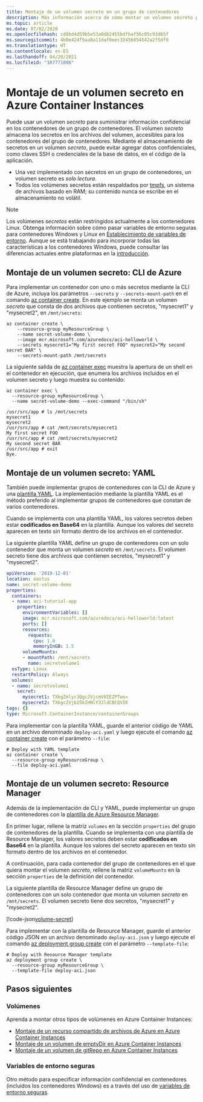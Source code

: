 ```yaml
---
title: Montaje de un volumen secreto en un grupo de contenedores
description: Más información acerca de cómo montar un volumen secreto para almacenar información confidencial para que accedan a ella las instancias de Container Instances
ms.topic: article
ms.date: 07/02/2020
ms.openlocfilehash: cd8bd4d59b5e53a0db2455bdfbaf56c05c93d65f
ms.sourcegitcommit: 4b0e424f5aa8a11daf0eec32456854542a2f5df0
ms.translationtype: HT
ms.contentlocale: es-ES
ms.lasthandoff: 04/20/2021
ms.locfileid: "107771006"
---
```

# <a name="mount-a-secret-volume-in-azure-container-instances"></a>Montaje de un volumen secreto en Azure Container Instances

Puede usar un volumen *secreto* para suministrar información confidencial en los contenedores de un grupo de contenedores. El volumen *secreto* almacena los secretos en los archivos del volumen, accesibles para los contenedores del grupo de contenedores. Mediante el almacenamiento de secretos en un volumen *secreto*, puede evitar agregar datos confidenciales, como claves SSH o credenciales de la base de datos, en el código de la aplicación.

* Una vez implementado con secretos en un grupo de contenedores, un volumen secreto es *solo lectura*.
* Todos los volúmenes secretos están respaldados por [tmpfs][tmpfs], un sistema de archivos basado en RAM; su contenido nunca se escribe en el almacenamiento no volátil.

> [!NOTE]
> Los volúmenes *secretos* están restringidos actualmente a los contenedores Linux. Obtenga información sobre cómo pasar variables de entorno seguras para contenedores Windows y Linux en [Establecimiento de variables de entorno](container-instances-environment-variables.md). Aunque se está trabajando para incorporar todas las características a los contenedores Windows, puede consultar las diferencias actuales entre plataformas en la [introducción](container-instances-overview.md#linux-and-windows-containers).

## <a name="mount-secret-volume---azure-cli"></a>Montaje de un volumen secreto: CLI de Azure

Para implementar un contenedor con uno o más secretos mediante la CLI de Azure, incluya los parámetros `--secrets` y `--secrets-mount-path` en el comando [az container create][az-container-create]. En este ejemplo se monta un volumen *secreto* que consta de dos archivos que contienen secretos, "mysecret1" y "mysecret2", en `/mnt/secrets`:

```azurecli-interactive
az container create \
    --resource-group myResourceGroup \
    --name secret-volume-demo \
    --image mcr.microsoft.com/azuredocs/aci-helloworld \
    --secrets mysecret1="My first secret FOO" mysecret2="My second secret BAR" \
    --secrets-mount-path /mnt/secrets
```

La siguiente salida de [az container exec][az-container-exec] muestra la apertura de un shell en el contenedor en ejecución, que enumera los archivos incluidos en el volumen secreto y luego muestra su contenido:

```azurecli
az container exec \
  --resource-group myResourceGroup \
  --name secret-volume-demo --exec-command "/bin/sh"
```

```output
/usr/src/app # ls /mnt/secrets
mysecret1
mysecret2
/usr/src/app # cat /mnt/secrets/mysecret1
My first secret FOO
/usr/src/app # cat /mnt/secrets/mysecret2
My second secret BAR
/usr/src/app # exit
Bye.
```

## <a name="mount-secret-volume---yaml"></a>Montaje de un volumen secreto: YAML

También puede implementar grupos de contenedores con la CLI de Azure y una [plantilla YAML](container-instances-multi-container-yaml.md). La implementación mediante la plantilla YAML es el método preferido al implementar grupos de contenedores que constan de varios contenedores.

Cuando se implementa con una plantilla YAML, los valores secretos deben estar **codificados en Base64** en la plantilla. Aunque los valores del secreto aparecen en texto sin formato dentro de los archivos en el contenedor.

La siguiente plantilla YAML define un grupo de contenedores con un solo contenedor que monta un volumen *secreto* en `/mnt/secrets`. El volumen secreto tiene dos archivos que contienen secretos, "mysecret1" y "mysecret2".

```yaml
apiVersion: '2019-12-01'
location: eastus
name: secret-volume-demo
properties:
  containers:
  - name: aci-tutorial-app
    properties:
      environmentVariables: []
      image: mcr.microsoft.com/azuredocs/aci-helloworld:latest
      ports: []
      resources:
        requests:
          cpu: 1.0
          memoryInGB: 1.5
      volumeMounts:
      - mountPath: /mnt/secrets
        name: secretvolume1
  osType: Linux
  restartPolicy: Always
  volumes:
  - name: secretvolume1
    secret:
      mysecret1: TXkgZmlyc3Qgc2VjcmV0IEZPTwo=
      mysecret2: TXkgc2Vjb25kIHNlY3JldCBCQVIK
tags: {}
type: Microsoft.ContainerInstance/containerGroups
```

Para implementar con la plantilla YAML, guarde el anterior código de YAML en un archivo denominado `deploy-aci.yaml` y luego ejecute el comando [az container create][az-container-create] con el parámetro `--file`:

```azurecli-interactive
# Deploy with YAML template
az container create \
  --resource-group myResourceGroup \
  --file deploy-aci.yaml
```

## <a name="mount-secret-volume---resource-manager"></a>Montaje de un volumen secreto: Resource Manager

Además de la implementación de CLI y YAML, puede implementar un grupo de contenedores con la [plantilla de Azure Resource Manager](/azure/templates/microsoft.containerinstance/containergroups).

En primer lugar, rellene la matriz `volumes` en la sección `properties` del grupo de contenedores de la plantilla. Cuando se implementa con una plantilla de Resource Manager, los valores secretos deben estar **codificados en Base64** en la plantilla. Aunque los valores del secreto aparecen en texto sin formato dentro de los archivos en el contenedor.

A continuación, para cada contenedor del grupo de contenedores en el que quiera montar el volumen *secreto*, rellene la matriz `volumeMounts` en la sección `properties` de la definición del contenedor.

La siguiente plantilla de Resource Manager define un grupo de contenedores con un solo contenedor que monta un volumen *secreto* en `/mnt/secrets`. El volumen secreto tiene dos secretos, "mysecret1" y "mysecret2".

<!-- https://github.com/Azure/azure-docs-json-samples/blob/master/container-instances/aci-deploy-volume-secret.json -->
[!code-json[volume-secret](~/azure-docs-json-samples/container-instances/aci-deploy-volume-secret.json)]

Para implementar con la plantilla de Resource Manager, guarde el anterior código JSON en un archivo denominado `deploy-aci.json` y luego ejecute el comando [az deployment group create][az-deployment-group-create] con el parámetro `--template-file`:

```azurecli-interactive
# Deploy with Resource Manager template
az deployment group create \
  --resource-group myResourceGroup \
  --template-file deploy-aci.json
```

## <a name="next-steps"></a>Pasos siguientes

### <a name="volumes"></a>Volúmenes

Aprenda a montar otros tipos de volúmenes en Azure Container Instances:

* [Montaje de un recurso compartido de archivos de Azure en Azure Container Instances](container-instances-volume-azure-files.md)
* [Montaje de un volumen de emptyDir en Azure Container Instances](container-instances-volume-emptydir.md)
* [Montaje de un volumen de gitRepo en Azure Container Instances](container-instances-volume-gitrepo.md)

### <a name="secure-environment-variables"></a>Variables de entorno seguras

Otro método para especificar información confidencial en contenedores (incluidos los contenedores Windows) es a través del uso de [variables de entorno seguras](container-instances-environment-variables.md#secure-values).

<!-- LINKS - External -->
[tmpfs]: https://wikipedia.org/wiki/Tmpfs

<!-- LINKS - Internal -->
[az-container-create]: /cli/azure/container#az_container_create
[az-container-exec]: /cli/azure/container#az_container_exec
[az-deployment-group-create]: /cli/azure/deployment/group#az_deployment_group_create
